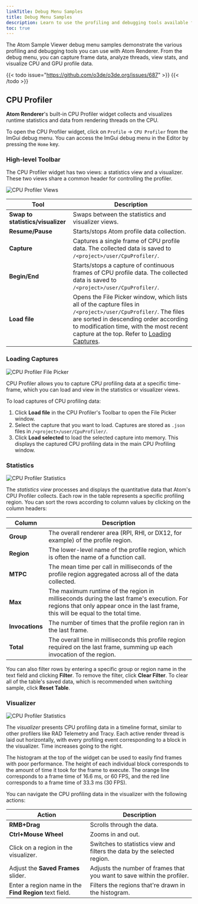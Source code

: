```yaml
---
linkTitle: Debug Menu Samples
title: Debug Menu Samples
description: Learn to use the profiling and debugging tools available for Atom Renderer with Atom Sample Viewer's debug menu samples.
toc: true
--- 
```


The Atom Sample Viewer debug menu samples demonstrate the various profiling and debugging tools you can use with Atom Renderer. From the debug menu, you can capture frame data, analyze threads, view stats, and visualize CPU and GPU profile data.

{{< todo issue="https://github.com/o3de/o3de.org/issues/687" >}}
{{< /todo >}}

## CPU Profiler

**Atom Renderer**'s built-in CPU Profiler widget collects and visualizes runtime statistics and data from rendering threads on the CPU. 

To open the CPU Profiler widget, click on `Profile` &rarr; `CPU Profiler` from the ImGui debug menu. You can access the ImGui debug menu in the Editor by pressing the `Home` key.

### High-level Toolbar

The CPU Profiler widget has two views: a statistics view and a visualizer. These two views share a common header for controlling the profiler.

![CPU Profiler Views](/images/atom-guide/atom-sample-viewer/cpu-profiler-views.png)

| Tool | Description |
| - | - |
| **Swap to statistics/visualizer** | Swaps between the statistics and visualizer views. |
| **Resume/Pause** | Starts/stops Atom profile data collection. |
| **Capture** | Captures a single frame of CPU profile data. The collected data is saved to `/<project>/user/CpuProfiler/`. |
| **Begin/End** | Starts/stops a capture of continuous frames of CPU profile data. The collected data is saved to `/<project>/user/CpuProfiler/`. |
| **Load file** | Opens the File Picker window, which lists all of the capture files in `/<project>/user/CpuProfiler/`. The files are sorted in descending order according to modification time, with the most recent capture at the top. Refer to [Loading Captures](#loading-captures). |

### Loading Captures

![CPU Profiler File Picker](/images/atom-guide/atom-sample-viewer/cpu-profiler-file-picker.png)

CPU Profiler allows you to capture CPU profiling data at a specific time-frame, which you can load and view in the statistics or visualizer views. 

To load captures of CPU profiling data:
1. Click **Load file** in the CPU Profiler's Toolbar to open the File Picker window. 
2. Select the capture that you want to load. Captures are stored as `.json` files in `/<project>/user/CpuProfiler/`.
3. Click **Load selected** to load the selected capture into memory. This displays the captured CPU profiling data in the main CPU Profiling window. 

### Statistics

![CPU Profiler Statistics](/images/atom-guide/atom-sample-viewer/cpu-profiler-statistics.png)

The _statistics view_ processes and displays the quantitative data that Atom's CPU Profiler collects. Each row in the table represents a specific profiling region. You can sort the rows according to column values by clicking on the column headers:

| Column | Description |
| - | - |
| **Group** | The overall renderer area (RPI, RHI, or DX12, for example) of the profile region. |
| **Region** | The lower-level name of the profile region, which is often the name of a function call. |
| **MTPC** | The mean time per call in milliseconds of the profile region aggregated across all of the data collected. |
| **Max** | The maximum runtime of the region in milliseconds during the last frame's execution. For regions that only appear once in the last frame, this will be equal to the total time.
| **Invocations** | The number of times that the profile region ran in the last frame. |
| **Total** | The overall time in milliseconds this profile region required on the last frame, summing up each invocation of the region. |

You can also filter rows by entering a specific group or region name in the text field and clicking **Filter**. To remove the filter, click **Clear Filter**. To clear all of the table's saved data, which is recommended when switching sample, click **Reset Table**.

### Visualizer

![CPU Profiler Statistics](/images/atom-guide/atom-sample-viewer/cpu-profiler-visualizer.png)

The _visualizer_ presents CPU profiling data in a timeline format, similar to other profilers like RAD Telemetry and Tracy. Each active render thread is laid out horizontally, with every profiling event corresponding to a block in the visualizer. Time increases going to the right.

The histogram at the top of the widget can be used to easily find frames with poor performance. The height of each individual block corresponds to the amount of time it took for the frame to execute. The orange line corresponds to a frame time of 16.6 ms, or 60 FPS, and the red line corresponds to a frame time of 33.3 ms (30 FPS).

You can navigate the CPU profiling data in the visualizer with the following actions:

| Action | Description |
| - | - |
| **RMB+Drag** | Scrolls through the data. |
| **Ctrl+Mouse Wheel** | Zooms in and out. |
| Click on a region in the visualizer. | Switches to statistics view and filters the data by the selected region. |
| Adjust the **Saved Frames** slider. | Adjusts the number of frames that you want to save within the profiler. |
| Enter a region name in the **Find Region** text field. | Filters the regions that're drawn in the histogram. |

[//]: # (Commenting out empty sections for now)
[//]: # (## Culling Debug Window)
[//]: # (## GPU Profiler)
[//]: # (## Pass Tree)
[//]: # (## Transient Attachment Profiler)
